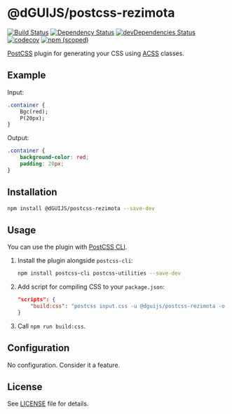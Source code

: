 # @dGUIJS/postcss-rezimota

[![Build Status](https://github.com/dGUIJS/postcss-rezimota/workflows/CI/badge.svg)](https://github.com/dGUIJS/postcss-rezimota/actions) [![Dependency Status](https://david-dm.org/dGUIJS/postcss-rezimota.svg)](https://david-dm.org/dGUIJS/postcss-rezimota) [![devDependencies Status](https://david-dm.org/dGUIJS/postcss-rezimota/dev-status.svg)](https://david-dm.org/dGUIJS/postcss-rezimota?type=dev) [![codecov](https://codecov.io/gh/dGUIJS/postcss-rezimota/branch/master/graph/badge.svg)](https://codecov.io/gh/dGUIJS/postcss-rezimota) [![npm (scoped)](https://img.shields.io/npm/v/@dGUIJS/postcss-rezimota.svg)](https://npmjs.com/package/@dGUIJS/postcss-rezimota)

[PostCSS](https://postcss.org/) plugin for generating your CSS using [ACSS](https://acss.io/) classes.

## Example

Input:

```css
.container {
	Bgc(red);
	P(20px);
}
```

Output:

```css
.container {
	background-color: red;
	padding: 20px;
}
```

## Installation

```bash
npm install @dGUIJS/postcss-rezimota --save-dev
```

## Usage

You can use the plugin with [PostCSS CLI](https://github.com/postcss/postcss-cli).

1. Install the plugin alongside `postcss-cli`:

	```bash
	npm install postcss-cli postcss-utilities --save-dev
	```

2. Add script for compiling CSS to your `package.json`:

	```json
	"scripts": {
		"build:css": "postcss input.css -u @dguijs/postcss-rezimota -o output.css"
	}
	```

3. Call `npm run build:css`.

## Configuration

No configuration. Consider it a feature.

## License

See [LICENSE](./LICENSE) file for details.
